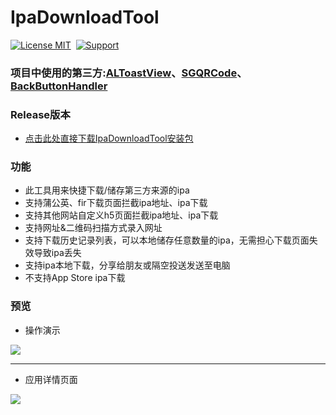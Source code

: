 # IpaDownloadTool
[![License MIT](https://img.shields.io/badge/license-MIT-green.svg?style=flat)](https://raw.githubusercontent.com/skx926/KSPhotoBrowser/master/LICENSE)&nbsp;
[![Support](https://img.shields.io/badge/support-iOS%208.0%2B%20-blue.svg?style=flat)](https://www.apple.com/nl/ios/)&nbsp;
### 项目中使用的第三方:[ALToastView](https://github.com/alexleutgoeb/ALToastView)、[SGQRCode](https://github.com/kingsic/SGQRCode)、[BackButtonHandler](https://github.com/onegray/UIViewController-BackButtonHandler)
### Release版本
* [点击此处直接下载IpaDownloadTool安装包](https://static.ifafu.cn/IpaDownloadTool.ipa)
### 功能
* 此工具用来快捷下载/储存第三方来源的ipa
* 支持蒲公英、fir下载页面拦截ipa地址、ipa下载
* 支持其他网站自定义h5页面拦截ipa地址、ipa下载
* 支持网址&二维码扫描方式录入网址
* 支持下载历史记录列表，可以本地储存任意数量的ipa，无需担心下载页面失效导致ipa丢失
* 支持ipa本地下载，分享给朋友或隔空投送发送至电脑
* 不支持App Store ipa下载

### 预览
* 操作演示
<img src="https://github.com/SmileZXLee/IpaDownloadTool/blob/master/DemoImg/demo1.gif?raw=true"/>

*** 
* 应用详情页面
<img src="https://github.com/SmileZXLee/IpaDownloadTool/blob/master/DemoImg/demo2.png?raw=true"/>
